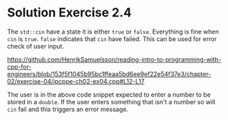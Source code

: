# Solution Exercise 2.4

The `std::cin` have a state it is either `true` or `false`. Everything is fine when `cin` is `true`. `false` indicates that `cin` have failed. This can be used for error check of user input.

<https://github.com/HenrikSamuelsson/reading-intro-to-programming-with-cpp-for-engineers/blob/153f5f1045b95bc1ffeaa5bd6ee9ef22e54f37e3/chapter-02/exercise-04/ipcppe-ch02-ex04.cpp#L12-L17>

The user is in the above code snippet expected to enter a number to be stored in a `double`. If the user enters something that isn't a number so will `cin` fail and this triggers an error message.
